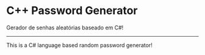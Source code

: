 # C++ Password Generator

Gerador de senhas aleatórias baseado em C#!

---

This is a C# language based random password generator!
